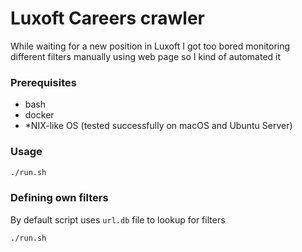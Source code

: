 # Luxoft Careers crawler

While waiting for a new position in Luxoft I got too bored monitoring different filters manually using web page so I kind of automated it

### Prerequisites

- bash
- docker
- \*NIX-like OS (tested successfully on macOS and Ubuntu Server)

### Usage

```sh
./run.sh
```

### Defining own filters

By default script uses `url.db` file to lookup for filters

```sh
./run.sh
```

